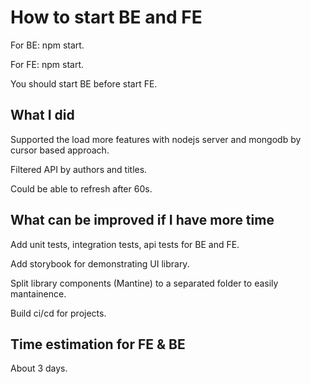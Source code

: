# How to start BE and FE

For BE: npm start.

For FE: npm start.

You should start BE before start FE.

## What I did

Supported the load more features with nodejs server and mongodb by cursor based approach.

Filtered API by authors and titles.

Could be able to refresh after 60s.

## What can be improved if I have more time

Add unit tests, integration tests, api tests for BE and FE.

Add storybook for demonstrating UI library.

Split library components (Mantine) to a separated folder to easily mantainence.

Build ci/cd for projects.

## Time estimation for FE & BE

About 3 days.